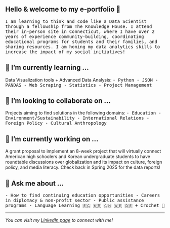 ## Hello & welcome to my e-portfolio 👋

<tt>I am learning to think and code like a Data Scientist through a fellowship from The Knowledge House. I attend their in-person site in Connecticut, where I have over 2 years of experience community-building, coordinating educational programs for students and their families, and sharing resources. I am honing my data analytics skills to increase the impact of my social initiatives! </tt>

<h2>🌱 I’m currently learning ...</h2>
Data Visualization tools + Advanced Data Analysis:
<tt>
- Python
- JSON
- PANDAS
- Web Scraping
- Statistics
- Project Management
</tt>

<h2>👯 I’m looking to collaborate on ...</h2>
Projects aiming to find solutions in the following domains:
<tt>
- Education
- Environment/Sustainability
- International Relations
- Foreign Policy
- Cultural Anthropology
</tt>

<h2> 🔭 I’m currently working on ...</h2>

A grant proposal to implement an 8-week project that will virtually connect American high schoolers and Korean undergraduate students to have roundtable discussions over globalization and its impact on culture, foreign policy, and media literacy. Check back in Spring 2025 for the data reports! 

<h2>💬 Ask me about ...</h2>
<tt>- How to find continuing education opportunities
- Careers in diplomacy & non-profit sector
- Public assistance programs
- Language Learning 🇪🇨 🇰🇷 🇨🇳 🇦🇪 🇩🇪 + Crochet 🧶
</tt>


<hr>
<i>You can visit my <a href="https://www.linkedin.com/in/amy-siranaula/">LinkedIn page</a> to connect with me!</i>



